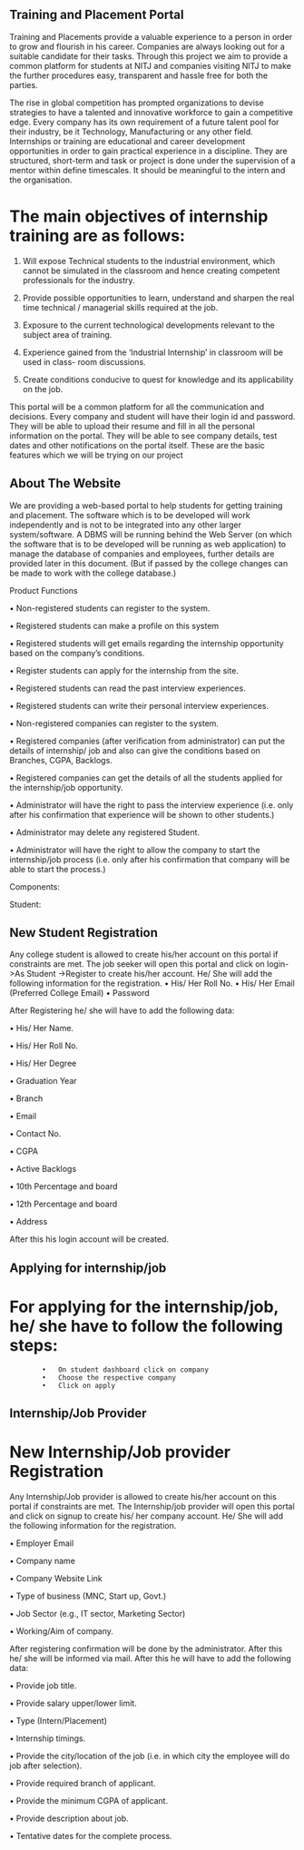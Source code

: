 ## Training and Placement Portal
Training and Placements provide a valuable experience to a person in order to grow and flourish in his career. Companies are always looking out for a suitable candidate for their tasks. Through this project we aim to provide a common platform for students at NITJ and companies visiting NITJ to make the further procedures easy, transparent and hassle free for both the parties.

The rise in global competition has prompted organizations to devise strategies to have a talented and innovative workforce to gain a competitive edge. Every company has its own requirement of a future talent pool for their industry, be it Technology, Manufacturing or any other field.
Internships or training are educational and career development opportunities in order to gain practical experience in a discipline. They are structured, short-term and task or project is done under the supervision of a mentor within define timescales. It should be meaningful to the intern and the organisation.
# The main objectives of internship training are as follows:

1.	Will expose Technical students to the industrial environment, which cannot be simulated in the classroom and hence creating competent professionals for the industry.

2.	Provide possible opportunities to learn, understand and sharpen the real time technical / managerial skills required at the job.

3.	Exposure to the current technological developments relevant to the subject area of training.

4.	Experience gained from the ‘Industrial Internship’ in classroom will be used in class- room discussions.

5.	Create conditions conducive to quest for knowledge and its applicability on the job. 

This portal will be a common platform for all the communication and decisions. Every company and student will have their login id and password. They will be able to upload their resume and fill in all the personal information on the portal. They will be able to see company details, test dates and other notifications on the portal itself. These are the basic features which we will be trying on our project

## About The Website
We are providing a web-based portal to help students for getting training and placement.
The software which is to be developed will work independently and is not to be integrated into any other larger system/software. A DBMS will be running behind the Web Server (on which the software that is to be developed will be running as web application) to manage the database of companies and employees, further details are provided later in this document. (But if passed by the college changes can be made to work with the college database.) 

Product Functions 

•	Non-registered students can register to the system. 

•	Registered students can make a profile on this system

•	Registered students will get emails regarding the internship opportunity based on the company’s conditions. 

•	Register students can apply for the internship from the site.

•	Registered students can read the past interview experiences.

•	Registered students can write their personal interview experiences.

•	Non-registered companies can register to the system. 

•	Registered companies (after verification from administrator) can put the details of internship/ job and also can give the conditions based on Branches, CGPA, Backlogs.

•	Registered companies can get the details of all the students applied for the internship/job opportunity. 

•	Administrator will have the right to pass the interview experience (i.e. only after his confirmation that experience will be shown to other students.)

•	Administrator may delete any registered Student.

•	Administrator will have the right to allow the company to start the internship/job process (i.e. only after his confirmation that company will be able to start the  process.)


Components:

Student:

## New Student Registration 
Any college student is allowed to create his/her account on this portal if constraints are met. The job seeker will open this portal and click on login->As Student ->Register to create his/her account. He/ She will add the following information for the registration. 
     •	His/ Her Roll No.
     •	His/ Her Email (Preferred College Email)
     •	Password

After Registering he/ she will have to add the following data:

•	His/ Her Name.

•	His/ Her Roll No.

•	His/ Her Degree 

•	Graduation Year

•	Branch

•	Email

•	Contact No.

•	CGPA

•	Active Backlogs

•	10th Percentage and board

•	12th Percentage and board

•	Address

After this his login account will be created.
	
 
 
 
 ## Applying for internship/job
  #     For applying for the internship/job, he/ she have to follow the following steps:
            •	On student dashboard click on company
            •	Choose the respective company 
            •	Click on apply


## Internship/Job Provider 

# New Internship/Job provider Registration 

Any Internship/Job provider is allowed to create his/her account on this portal if constraints are met. The Internship/job provider will open this portal and click on signup to create his/ her company account. He/ She will add the following information for the registration.


  •	Employer Email
  
  •	Company name
  
  •	Company Website Link
  
  •	Type of business (MNC, Start up, Govt.)
  
  •	Job Sector (e.g., IT sector, Marketing Sector)
  
  •	Working/Aim of company. 


After registering confirmation will be done by the administrator. After this he/ she will  be informed via mail. After this he will have to add the following data:

  •	Provide job title.

  •	Provide salary upper/lower limit.
  
  •	Type (Intern/Placement)
  
  •	Internship timings. 
  
  •	Provide the city/location of the job (i.e. in which city the employee will do job after selection). 
  
  •	Provide required branch of applicant. 
  
  •	Provide the minimum CGPA of applicant. 
  
  •	Provide description about job.
  
  •	Tentative dates for the complete process.
 
 
